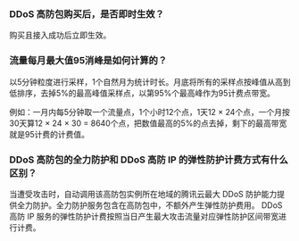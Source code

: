 ### DDoS 高防包购买后，是否即时生效？
购买且接入成功后立即生效。

### 流量每月最大值95消峰是如何计算的？
以5分钟粒度进行采样，1个自然月为统计时长。月底将所有的采样点按峰值从高到低排序，去掉5%的最高峰值采样点，以第95%个最高峰作为95计费点带宽。

例如：一月内每5分钟取一个流量点，1个小时12个点，1天12 × 24个点，一个月按30天算12 × 24 × 30 = 8640个点，把数值最高的5%的点去掉，剩下的最高带宽就是95计费的计费值。


### DDoS 高防包的全力防护和 DDoS 高防 IP 的弹性防护计费方式有什么区别？
当遭受攻击时，自动调用该高防包实例所在地域的腾讯云最大 DDoS 防护能力提供全力防护。全力防护服务包含在高防包中，不额外产生弹性防护费用。
DDoS 高防 IP 服务的弹性防护计费按照当日产生最大攻击流量对应弹性防护区间带宽进行计费。

